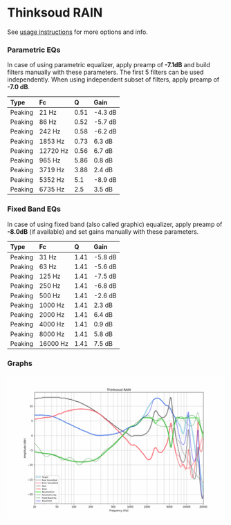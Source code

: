 # Thinksoud RAIN
See [usage instructions](https://github.com/jaakkopasanen/AutoEq#usage) for more options and info.

### Parametric EQs
In case of using parametric equalizer, apply preamp of **-7.1dB** and build filters manually
with these parameters. The first 5 filters can be used independently.
When using independent subset of filters, apply preamp of **-7.0 dB**.

| Type    | Fc       |    Q | Gain    |
|:--------|:---------|:-----|:--------|
| Peaking | 21 Hz    | 0.51 | -4.3 dB |
| Peaking | 86 Hz    | 0.52 | -5.7 dB |
| Peaking | 242 Hz   | 0.58 | -6.2 dB |
| Peaking | 1853 Hz  | 0.73 | 6.3 dB  |
| Peaking | 12720 Hz | 0.56 | 6.7 dB  |
| Peaking | 965 Hz   | 5.86 | 0.8 dB  |
| Peaking | 3719 Hz  | 3.88 | 2.4 dB  |
| Peaking | 5352 Hz  | 5.1  | -8.9 dB |
| Peaking | 6735 Hz  | 2.5  | 3.5 dB  |

### Fixed Band EQs
In case of using fixed band (also called graphic) equalizer, apply preamp of **-8.0dB**
(if available) and set gains manually with these parameters.

| Type    | Fc       |    Q | Gain    |
|:--------|:---------|:-----|:--------|
| Peaking | 31 Hz    | 1.41 | -5.8 dB |
| Peaking | 63 Hz    | 1.41 | -5.6 dB |
| Peaking | 125 Hz   | 1.41 | -7.5 dB |
| Peaking | 250 Hz   | 1.41 | -6.8 dB |
| Peaking | 500 Hz   | 1.41 | -2.6 dB |
| Peaking | 1000 Hz  | 1.41 | 2.3 dB  |
| Peaking | 2000 Hz  | 1.41 | 6.4 dB  |
| Peaking | 4000 Hz  | 1.41 | 0.9 dB  |
| Peaking | 8000 Hz  | 1.41 | 5.8 dB  |
| Peaking | 16000 Hz | 1.41 | 7.5 dB  |

### Graphs
![](./Thinksoud%20RAIN.png)